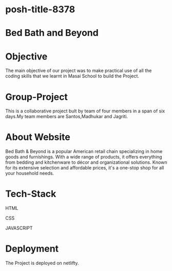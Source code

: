 # posh-title-8378

# Bed Bath and Beyond


# Objective
The main objective of our project was to make practical use of all the coding skills that we learnt in Masai School to build the Project.

# Group-Project
This is a collaborative project bult by team of four members in a span of six days.My team members are Santos,Madhukar and Jagriti.


# About Website
Bed Bath & Beyond is a popular American retail chain specializing in home goods and furnishings. With a wide range of products, it offers everything from bedding and kitchenware to décor and organizational solutions. Known for its extensive selection and affordable prices, it's a one-stop shop for all your household needs.

# Tech-Stack
HTML

CSS

JAVASCRIPT

# Deployment
The Project is deployed on netlifty.

